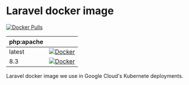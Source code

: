 # Laravel docker image

[![Docker Pulls](https://img.shields.io/docker/pulls/vinkas/laravel?logo=docker&logoColor=1D63ED&label=pulls&labelColor=E5F2FC&color=1D63ED)](https://hub.docker.com/r/vinkas/laravel)

| php:apache | |
| - | - |
| latest | [![Docker](https://github.com/vinkashq/laravel-docker/actions/workflows/docker-hub-build.yml/badge.svg)](https://github.com/vinkashq/laravel-docker/actions/workflows/docker-hub-build.yml) |
| 8.3 | [![Docker](https://github.com/vinkashq/laravel-docker/actions/workflows/docker-hub-build.yml/badge.svg?branch=php-8.3)](https://github.com/vinkashq/laravel-docker/actions/workflows/docker-hub-build.yml) |

Laravel docker image we use in Google Cloud's Kubernete deployments.
